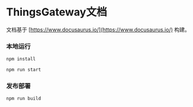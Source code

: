 # ThingsGateway文档

文档基于 [https://www.docusaurus.io/](https://www.docusaurus.io/) 构建。

### 本地运行

```bash
npm install

npm run start
```

### 发布部署

```bash
npm run build
```

